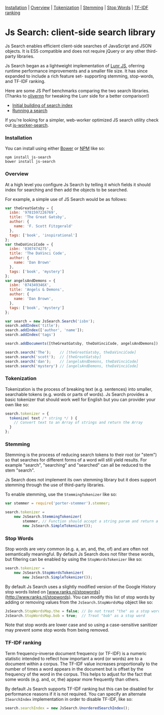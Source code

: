 [Installation](#installation) |
[Overview](#overview) |
[Tokenization](#tokenization) |
[Stemming](#stemming) |
[Stop Words](#stop-words) |
[TF-IDF ranking](#tf-idf-ranking)

# Js Search: client-side search library

Js Search enables efficient client-side searches of JavaScript and JSON objects.
It is ES5 compatible and does not require jQuery or any other third-party libraries.

Js Search began as a lightweight implementation of [Lunr JS](http://lunrjs.com/),  oferring runtime performance
improvements and a smaller file size. It has since expanded to include a rich feature set- supporting stemming,
stop-words, and TF-IDF ranking.

Here are some JS Perf benchmarks comparing the two search libraries. (Thanks to [olivernn](https://github.com/olivernn)
for tweaking the Lunr side for a better comparison!)

* [Initial building of search index](http://jsperf.com/js-search-vs-lunr-js-build-search-index/5)
* [Running a search](http://jsperf.com/js-search-vs-lunr-js-running-searches/5)

If you're looking for a simpler, web-worker optimized JS search utility check out [js-worker-search](https://github.com/bvaughn/js-worker-search).

### Installation

You can install using either [Bower](http://bower.io/) or [NPM](https://www.npmjs.com/) like so:

```shell
npm install js-search
bower install js-search
```

### Overview

At a high level you configure Js Search by telling it which fields it should index for searching and then add the
objects to be searched.

For example, a simple use of JS Search would be as follows:

```javascript
var theGreatGatsby = {
  isbn: '9781597226769',
  title: 'The Great Gatsby',
  author: {
    name: 'F. Scott Fitzgerald'
  },
  tags: ['book', 'inspirational']
};
var theDaVinciCode = {
  isbn: '0307474275',
  title: 'The DaVinci Code',
  author: {
    name: 'Dan Brown'
  },
  tags: ['book', 'mystery']
};
var angelsAndDemons = {
  isbn: '074349346X',
  title: 'Angels & Demons',
  author: {
    name: 'Dan Brown',
  },
  tags: ['book', 'mystery']
};

var search = new JsSearch.Search('isbn');
search.addIndex('title');
search.addIndex(['author', 'name']);
search.addIndex('tags')

search.addDocuments([theGreatGatsby, theDaVinciCode, angelsAndDemons]);

search.search('The');    // [theGreatGatsby, theDaVinciCode]
search.search('scott');  // [theGreatGatsby]
search.search('dan');    // [angelsAndDemons, theDaVinciCode]
search.search('mystery') // [angelsAndDemons, theDaVinciCode]
```

### Tokenization

Tokenization is the process of breaking text (e.g. sentences) into smaller, searchable tokens (e.g. words or parts of
words). Js Search provides a basic tokenizer that should work well for English but you can provider your own like so:

```javascript
search.tokenizer = {
  tokenize( text /* string */ ) {
    // Convert text to an Array of strings and return the Array
  }
};
```

### Stemming

Stemming is the process of reducing search tokens to their root (or "stem") so that searches for different forms of a
word will still yield results. For example "search", "searching" and "searched" can all be reduced to the stem "search".

Js Search does not implement its own stemming library but it does support stemming through the use of third-party
libraries.

To enable stemming, use the `StemmingTokenizer` like so:

```javascript
var stemmer = require('porter-stemmer').stemmer;

search.tokenizer =
	new JsSearch.StemmingTokenizer(
        stemmer, // Function should accept a string param and return a string
	    new JsSearch.SimpleTokenizer());
```

### Stop Words

Stop words are very common (e.g. a, an, and, the, of) and are often not semantically meaningful. By default Js Search
does not filter these words, but filtering can be enabled by using the `StopWordsTokenizer` like so:

```javascript
search.tokenizer =
	new JsSearch.StopWordsTokenizer(
    	new JsSearch.SimpleTokenizer());
```

By default Js Search uses a slightly modified version of the Google History stop words listed on
[www.ranks.nl/stopwords](http://www.ranks.nl/stopwords). You can modify this list of stop words by adding or removing
values from the `JsSearch.StopWordsMap` object like so:

```javascript
JsSearch.StopWordsMap.the = false; // Do not treat "the" as a stop word
JsSearch.StopWordsMap.bob = true;  // Treat "bob" as a stop word
```

Note that stop words are lower case and so using a case-sensitive sanitizer may prevent some stop words from being
removed.

### TF-IDF ranking

Term frequency–inverse document frequency (or TF-IDF) is a numeric statistic intended to reflect how important a word
(or words) are to a document within a corpus. The TF-IDF value increases proportionally to the number of times a word
appears in the document but is offset by the frequency of the word in the corpus. This helps to adjust for the fact that
some words (e.g. and, or, the) appear more frequently than others.

By default Js Search supports TF-IDF ranking but this can be disabled for performance reasons if it is not required. You
can specify an alternate `ISearchIndex` implementation in order to disable TF-IDF, like so:

```javascript
search.searchIndex = new JsSearch.UnorderedSearchIndex();
```
